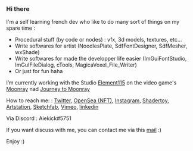 ### Hi there

I'm a self learning french dev who like to do many sort of things on my spare time :
* Procedural stuff (by code or nodes) : vfx, 3d models, textures, etc...
* Write softwares for artist (NoodlesPlate, SdfFontDesigner, SdfMesher, wxShade)
* Write softwares for made the developper life easier  (ImGuiFontStudio, ImGuIFileDialog, cTools, MagicaVoxel_File_Writer)
* Or just for fun haha

I’m currently working with the Studio [Element115](https://element115.design/) on the video game's [Moonray](https://www.moonray.game/moonray) nad [Journey to Moonray](https://www.moonray.game/journey-to-moonray)

How to reach me: : [Twitter](https://twitter.com/aiekick), [OpenSea (NFT)](https://opensea.io/accounts/Aiekick), [Instagram](https://www.instagram.com/aiekick), [Shadertoy](https://www.shadertoy.com/user/aiekick), [Artstation](https://www.artstation.com/aiekick), [Sketchfab](https://sketchfab.com/Aiekick/models), [Vimeo](https://vimeo.com/aielevel), [linkedin](https://www.linkedin.com/in/aiekick/)

Via Discord : Aiekick#5751

If you want discuss with me, you can contact me via this [mail](mailto:aiekick@funparadigm.com) :)

Enjoy :)
